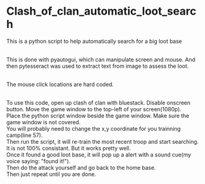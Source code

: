 # Clash_of_clan_automatic_loot_search
This is a python script to help automatically search for a big loot base<br><br>

This is done with pyautogui, which can manipulate screen and mouse.  And then pytesseract was used to extract text from image to assess the loot.<br><br>

The mouse click locations are hard coded.<br><br>

To use this code, open up clash of clan with bluestack.  Disable onscreen button.  Move the game window to the top-left of your screen(1080p).  <br>
Place the python script window beside the game window.  Make sure the game window is not covered.<br>
You will probably need to change the x,y coordinate for you trainning camp(line 57).<br>
Then run the script, it will re-train the most recent troop and start searching. <br>
It is not 100% consistant.  But it works pretty well.  <br>
Once it found a good loot base, it will pop up a alert with a sound cue(my voice saying: "found it!").<br>
Then do the attack yourself and go back to the home base.<br>
Then just repeat until you are done.  <br>
